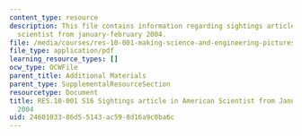 ```yaml
---
content_type: resource
description: This file contains information regarding sightings article in american
  scientist from january-february 2004.
file: /media/courses/res-10-001-making-science-and-engineering-pictures-a-practical-guide-to-presenting-your-work-spring-2016/2460103386d55143ac598d16a9c0ba6c_MITRES_10_001S16_JanFeb04.pdf
file_type: application/pdf
learning_resource_types: []
ocw_type: OCWFile
parent_title: Additional Materials
parent_type: SupplementalResourceSection
resourcetype: Document
title: RES.10-001 S16 Sightings article in American Scientist from January-February
  2004
uid: 24601033-86d5-5143-ac59-8d16a9c0ba6c
---
```

